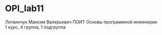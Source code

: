 # OPI_lab11
Литвинчук
Максим
Валерьевич
ПОИТ
Основы программной инженерии
1 курс, 4 группа, 1 подгруппа
